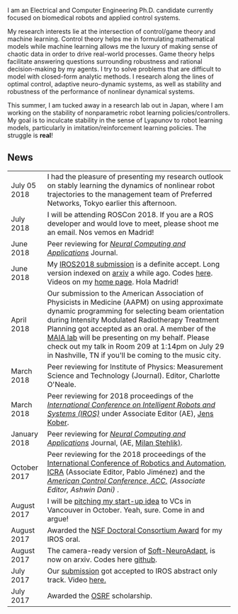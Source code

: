 
I am an Electrical and Computer Engineering Ph.D. candidate currently focused on biomedical robots and applied control systems.

My research interests lie at the intersection of control/game theory and machine learning. Control theory helps me in formulating mathematical models while machine learning allows me the luxury of making sense of chaotic data in order to drive real-world processes. Game theory helps facilitate answering questions surrounding robustness and rational decision-making by my agents. I try to solve problems that are difficult to model with closed-form analytic methods. I research along the lines of optimal control, adaptive neuro-dynamic systems, as well as stability and robustness of the performance of nonlinear dynamical systems.

<!--  -->

<!--A while ago, I was a research and dev intern in Amazon Robotics in the Greater Boston Area where I was part of the Advanced Robotics Lab.
 In a previous life, I was Prof. [Tony Dodd's](https://www.sheffield.ac.uk/acse/staff/tjd) student at the autonomous lab of Sheffield's [ACSE department](https://www.sheffield.ac.uk/acse/index). -->

This summer, I am tucked away in a research lab out in Japan, where I am working on the stability of nonparametric robot learning policies/controllers. My goal is to inculcate stability in the sense of Lyapunov to robot learning models, particularly in imitation/reinforcement learning policies. The struggle is **real**!


## <i class="fa fa-chevron-right"></i> News
<table class="table table-hover">
<!-- <tr>
  <td class='col-md-3'>July 15, 2018</td>
  <td> I've got some new preprints. How's
  Deep BOO for a paper title? Here's <a href="/assets/wafr.pdf"> part I </a> of the paper. Part II shall be uploaded soon.
  </td>
</tr> -->

<tr>
  <td class='col-md-3'>July 05 2018</td>
  <td> I had the pleasure of presenting my research outlook on stably learning the dynamics of nonlinear robot trajectories to the management team of Preferred Networks, Tokyo earlier this afternoon.
  <!-- <a href="/assets/presentations/pfn.pdf"></a> -->
  </td>
</tr>

<tr>
  <td class='col-md-3'>July 2018</td>
  <td> I will be attending ROSCon 2018. If you are a ROS developer and would love to meet, please shoot me an email. Nos vemos en Madrid!</td>
</tr>

<tr>
  <td class='col-md-3'>June 2018</td>
  <td> Peer reviewing for <a href="https://link.springer.com/journal/521"><i>Neural Computing and Applications</i></a> Journal.</td>
</tr>

<tr>
  <td class='col-md-3'>June 2018</td>
  <td> My  <a href="http://ecs.utdallas.edu/~opo140030/iros18/IROS2018.pdf">IROS2018 submission</a> is a definite accept. Long version indexed on <a href='https://arxiv.org/pdf/1710.00491v5.pdf'>arxiv</a> a while ago. Codes <a href='https://github.com/lakehanne/youbot'>here</a>. Videos on my <a href="http://ecs.utdallas.edu/~opo140030/iros18/iros2018.html/"> home page</a>. Hola Madrid! </td>
</tr>

<tr>
  <td class='col-md-3'>April 2018</td>
  <td> Our submission to the American Association of Physicists in Medicine (AAPM) on using approximate dynamic programming for selecting beam orientation during Intensity Modulated Radiotherapy Treatment Planning  got accepted as an oral. A member of the <a href="http://www.utsouthwestern.edu/labs/maia/about/meet-our-team.html">MAIA lab</a> will be presenting on my behalf. Please check out my talk in Room 209 at 1:14pm on July 29 in Nashville, TN if you'll be coming to the music city.</td>
</tr>

<tr>
  <td class='col-md-3'>March 2018</td>
  <td> Peer reviewing for Institute of Physics: Measurement Science and Technology (Journal). Editor, Charlotte O'Neale.</td>
</tr>

<tr>
  <td class='col-md-3'>March 2018</td>
  <td> Peer reviewing for 2018 proceedings of the <a href="https://www.iros2018.org/"><i>International Conference on Intelligent Robots and Systems (IROS)</i></a> under Associate Editor (AE), <a href="http://www.jenskober.de/">Jens Kober</a>.
  </td>
</tr>

<!-- <tr>
  <td class='col-md-3'>March 2018</td>
  <td> Videos of my IROS 2018 <a href="http://ecs.utdallas.edu/~opo140030/iros18/IROS2018.pdf">submission</a> can be found <a href="http://ecs.utdallas.edu/~opo140030/iros18/iros2018.html#/"> here</a>. A condensed version of the <a href="http://ecs.utdallas.edu/~opo140030/iros18/IROS2018.pdf">paper</a> got accepted to ICRA 2018 abstract-only track.</td>
</tr> -->

<tr>
  <td class='col-md-3'>January 2018</td>
  <td> Peer reviewing for <a href="https://link.springer.com/journal/521"><i>Neural Computing and Applications</i></a> Journal, (AE, <a href="https://www.researchgate.net/profile/Milan_Stehlik"> Milan Stehlik)</a>.</td>
</tr>

<tr>
  <td class='col-md-3'>October 2017</td>
  <td> Peer reviewing for the 2018 proceedings of the <a href="https://icra2018.org/">International Conference of Robotics and Automation, ICRA</a> (Associate Editor, Pablo Jiménez) and the <i><a href="http://acc2018.a2c2.org/"><i>American Control Conference, ACC,</i></a> (Associate Editor, Ashwin Dani) </i>.</td>
</tr>

<tr>
  <td class='col-md-3'>August 2017</td>
  <td> I will be <a href="https://lists.iais.fraunhofer.de/sympa/arc/euron-dist/2017-09/msg00065.html">pitching my start-up idea</a>  to VCs in Vancouver in October. Yeah, sure. Come in and argue! </td>
</tr>

<tr>
  <td class='col-md-3'>August 2017</td>
  <td> Awarded the  <a href="https://www.nsf.gov/awardsearch/showAward?AWD_ID=1748482&HistoricalAwards=false">NSF Doctoral Consortium Award</a> for my IROS oral.</td>
</tr>

<tr>
  <td class='col-md-3'>August 2017</td>
  <td>The camera-ready version of <a href="https://arxiv.org/abs/1703.03821v3">Soft-NeuroAdapt</a>, is now on arxiv. Codes here <a href="https://github.com/lakehanne/soft-neuro-adapt">github</a>.</td>
</tr>

<tr>
  <td class='col-md-3'>July 2017</td>
  <td> Our <a href="http://ecs.utdallas.edu/~opo140030/media/Papers/IROS2017/Abstract/IROS_Abstract.pdf"> submission</a> got accepted to IROS abstract only track. Video <a href="https://www.youtube.com/watch?v=mNpU2oNcPtU&t=14s"> here.</a></td>
</tr>

<tr>
  <td class='col-md-3'>July 2017</td>
  <td>Awarded the  <a href="https://roscon.ros.org/2017/">OSRF</a> scholarship.</td>
</tr>

<!-- <tr>
  <td class='col-md-3'>June 2017</td>
  <td>Brandon Amos' <a href="https://arxiv.org/pdf/1703.00443.pdf">OptNet paper</a> was accepted to ICML. I am mentioned in the acknowledgement section alongside <a href="https://en.wikipedia.org/wiki/Ian_Goodfellow">Ian Goodfellow</a>.</td>
</tr> -->

</table>

[iros-paper]: https://arxiv.org/abs/1703.03821
